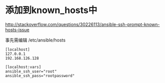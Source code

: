 # 添加到known_hosts中
http://stackoverflow.com/questions/30226113/ansible-ssh-prompt-known-hosts-issue

事先需编辑 /etc/ansible/hosts
```
[localhost]
127.0.0.1
192.168.126.128

[localhost:vars]
ansible_ssh_user="root"
ansible_ssh_pass="rootpassword"
```
